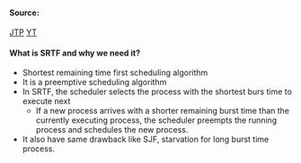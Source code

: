 #### Source:
[JTP](https://www.javatpoint.com/os-srtf-scheduling-algorithm)
[YT](https://www.youtube.com/watch?v=Tcuyr91Y_Ro&list=PLXj4XH7LcRfDrdQuJTHIPmKMpa7eYVaPm&index=24)

#### What is SRTF and why we need it?

* Shortest remaining time first scheduling algorithm
* It is a preemptive scheduling algorithm
* In SRTF, the scheduler selects the process with the shortest burs time to execute next
	* If a new process arrives with a shorter remaining burst time than the currently executing process, the scheduler preempts the running process and schedules the new process.
* It also have same drawback like SJF, starvation for long burst time process.